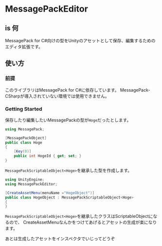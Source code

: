 # MessagePackEditor

## is 何

MessagePack for C#向けの型をUnityのアセットとして保存、編集するためのエディタ拡張です。

## 使い方

### 前提

このライブラリはMessagePack for C#に依存しています。
MessagePack-CSharpが導入されていない環境では使用できません。

### Getting Started

保存したり編集したいMessagePackの型が`Hoge`だったとします。

```csharp
using MessagePack;

[MessagePackObject]
public class Hoge
{
    [Key(0)]
    public int HogeId { get; set; }
}
```

`MessagePackScriptableObject<Hoge>`を継承した型を作成します。

```csharp
using UnityEngine;
using MessagePackEditor;

[CreateAssetMenu(menuName ="HogeObject")]
public class HogeObject : MessagePackScriptableObject<Hoge>
{
}
```

`MessagePackScriptableObject<Hoge>`を継承したクラスはScriptableObjectになるので、
CreateAssetMenuなんかをつけてあげるとアセットの生成が楽になります。

あとは生成したアセットをインスペクタでいじってどうぞ
